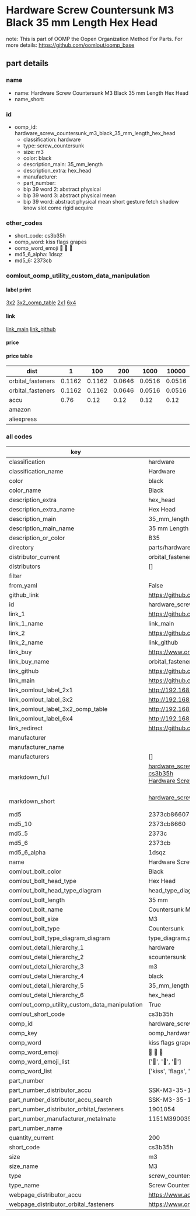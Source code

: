 # Hardware Screw Countersunk M3 Black 35 mm Length Hex Head  

note: This is part of OOMP the Oopen Organization Method For Parts. For more details: https://github.com/oomlout/oomp_base

##  part details
  







### name
* name: Hardware Screw Countersunk M3 Black 35 mm Length Hex Head
* name_short: 
### id
* oomp_id: hardware_screw_countersunk_m3_black_35_mm_length_hex_head
  * classification: hardware
  * type: screw_countersunk
  * size: m3
  * color: black
  * description_main: 35_mm_length
  * description_extra: hex_head
  * manufacturer: 
  * part_number: 
  * bip 39 word 2: abstract physical
  * bip 39 word 3: abstract physical mean
  * bip 39 word: abstract physical mean short gesture fetch shadow know slot come rigid acquire

### other_codes
* short_code: cs3b35h
* oomp_word: kiss flags grapes
* oomp_word_emoji :kiss: :flags: :grapes:
* md5_6_alpha: 1dsqz
* md5_6: 2373cb






### oomlout_oomp_utility_custom_data_manipulation
#### label print
[3x2](http://192.168.1.245:1112/?label=oomp%201dsqz)
[3x2_oomp_table](http://192.168.1.108:1112/?label=oomp%201dsqz)
[2x1](http://192.168.1.242:1112/?label=oomp%201dsqz)
[6x4](http://192.168.1.55:1112/?label=oomp%201dsqz)    

#### link

[link_main](https://github.com/oomlout/oomlout_oomp_version_1_messy/tree/main/parts/hardware_screw_countersunk_m3_black_35_mm_length_hex_head) [link_github](https://github.com/oomlout/oomlout_oomp_version_1_messy/tree/main/parts/hardware_screw_countersunk_m3_black_35_mm_length_hex_head)                             

#### price

#### price table
| dist | 1 | 100 | 200 | 1000 | 10000 |
|------|---|-----|-----|------|-------|
| orbital_fasteners | 0.1162 | 0.1162 | 0.0646 | 0.0516 | 0.0516 |
| orbital_fasteners | 0.1162 | 0.1162 | 0.0646 | 0.0516 | 0.0516 | 
| accu | 0.76 | 0.12 | 0.12 | 0.12 | 0.12 | 
| amazon |  |  |  |  |  | 
| aliexpress |  |  |  |  |  | 














### all codes 
| key | value |  
| --- | --- |  
| classification | hardware |  
| classification_name | Hardware |  
| color | black |  
| color_name | Black |  
| description_extra | hex_head |  
| description_extra_name | Hex Head |  
| description_main | 35_mm_length |  
| description_main_name | 35 mm Length |  
| description_or_color | B35 |  
| directory | parts/hardware_screw_countersunk_m3_black_35_mm_length_hex_head |  
| distributor_current | orbital_fasteners |  
| distributors | [] |  
| filter |  |  
| from_yaml | False |  
| github_link | https://github.com/oomlout/oomlout_oomp_part_src/tree/main/parts/hardware_screw_countersunk_m3_black_35_mm_length_hex_head |  
| id | hardware_screw_countersunk_m3_black_35_mm_length_hex_head |  
| link_1 | https://github.com/oomlout/oomlout_oomp_version_1_messy/tree/main/parts/hardware_screw_countersunk_m3_black_35_mm_length_hex_head |  
| link_1_name | link_main |  
| link_2 | https://github.com/oomlout/oomlout_oomp_version_1_messy/tree/main/parts/hardware_screw_countersunk_m3_black_35_mm_length_hex_head |  
| link_2_name | link_github |  
| link_buy | https://www.orbitalfasteners.co.uk/products/m3-x-35-socket-screw-countersunk-high-tensile-grade-10-9-self-colour-din-7991 |  
| link_buy_name | orbital_fasteners |  
| link_github | https://github.com/oomlout/oomlout_oomp_version_1_messy/tree/main/parts/hardware_screw_countersunk_m3_black_35_mm_length_hex_head |  
| link_main | https://github.com/oomlout/oomlout_oomp_version_1_messy/tree/main/parts/hardware_screw_countersunk_m3_black_35_mm_length_hex_head |  
| link_oomlout_label_2x1 | http://192.168.1.242:1112/?label=oomp%201dsqz |  
| link_oomlout_label_3x2 | http://192.168.1.245:1112/?label=oomp%201dsqz |  
| link_oomlout_label_3x2_oomp_table | http://192.168.1.108:1112/?label=oomp%201dsqz |  
| link_oomlout_label_6x4 | http://192.168.1.55:1112/?label=oomp%201dsqz |  
| link_redirect | https://github.com/oomlout/oomlout_oomp_version_1_messy/tree/main/parts/hardware_screw_countersunk_m3_black_35_mm_length_hex_head |  
| manufacturer |  |  
| manufacturer_name |  |  
| manufacturers | [] |  
| markdown_full | [hardware_screw_countersunk_m3_black_35_mm_length_hex_head](none)<br>[cs3b35h](none)<br>[Hardware Screw Countersunk M3 Black 35 Mm Length Hex Head](none)<br><br> |  
| markdown_short | [hardware_screw_countersunk_m3_black_35_mm_length_hex_head](none)<br><br> |  
| md5 | 2373cb86607bf8995530bc6d13a8f807 |  
| md5_10 | 2373cb8660 |  
| md5_5 | 2373c |  
| md5_6 | 2373cb |  
| md5_6_alpha | 1dsqz |  
| name | Hardware Screw Countersunk M3 Black 35 mm Length Hex Head |  
| oomlout_bolt_color | Black |  
| oomlout_bolt_head_type | Hex Head |  
| oomlout_bolt_head_type_diagram | head_type_diagram.png |  
| oomlout_bolt_length | 35 mm |  
| oomlout_bolt_name | Countersunk M3X35 mm Black (Hex Head) |  
| oomlout_bolt_size | M3 |  
| oomlout_bolt_type | Countersunk |  
| oomlout_bolt_type_diagram_diagram | type_diagram.png |  
| oomlout_detail_hierarchy_1 | hardware |  
| oomlout_detail_hierarchy_2 | scountersunk |  
| oomlout_detail_hierarchy_3 | m3 |  
| oomlout_detail_hierarchy_4 | black |  
| oomlout_detail_hierarchy_5 | 35_mm_length |  
| oomlout_detail_hierarchy_6 | hex_head |  
| oomlout_oomp_utility_custom_data_manipulation | True |  
| oomlout_short_code | cs3b35h |  
| oomp_id | hardware_screw_countersunk_m3_black_35_mm_length_hex_head |  
| oomp_key | oomp_hardware_screw_countersunk_m3_black_35_mm_length_hex_head |  
| oomp_word | kiss flags grapes |  
| oomp_word_emoji | :kiss: :flags: :grapes: |  
| oomp_word_emoji_list | [':kiss:', ':flags:', ':grapes:'] |  
| oomp_word_list | ['kiss', 'flags', 'grapes'] |  
| part_number |  |  
| part_number_distributor_accu | SSK-M3-35-10.9 |  
| part_number_distributor_accu_search | SSK-M3-35-10.9+-zinc |  
| part_number_distributor_orbital_fasteners | 1901054 |  
| part_number_manufacturer_metalmate | 1151M390035 |  
| part_number_name |  |  
| quantity_current | 200 |  
| short_code | cs3b35h |  
| size | m3 |  
| size_name | M3 |  
| type | screw_countersunk |  
| type_name | Screw Countersunk |  
| webpage_distributor_accu | https://www.accu.co.uk/countersunk-socket-head-screws/5432-SSK-M3-35-A2 |  
| webpage_distributor_orbital_fasteners | https://www.orbitalfasteners.co.uk/products/m3-x-35-socket-screw-countersunk-high-tensile-grade-10-9-self-colour-din-7991 |  
